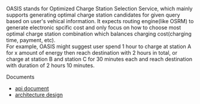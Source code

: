 OASIS stands for Optimized Charge Station Selection Service, which mainly supports generating optimal charge station candidates for given query based on user's vehical information. It expects routing engine(like OSRM) to generate electronic spcific cost and only focus on how to choose most optimal charge station combination which balances charging cost(charging time, payment, etc).  
For example, OASIS might suggest user spend 1 hour to charge at station A for x amount of energy then reach destination with 2 hours in total, or charge at station B and station C for 30 minutes each and reach destination with duration of 2 hours 10 minutes.

Documents
- [api document](./api.md)
- [architecture design](./architecture_design.md)
 